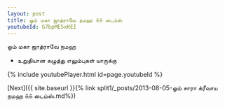 ```yaml
---
layout: post
title: ஓம் மகா ஜாத்ராவே நமஹ ௧௧ டைம்ஸ்
youtubeId: G7bpME5xKEI
---
```

 
 
 ஓம் மகா ஜாத்ராவே நமஹ  
 
 -  உறுதியான கழுத்து எலும்புகள் யாருக்கு 
 
  
 
  
 
 
 
 
 
 


{% include youtubePlayer.html id=page.youtubeId %}
 
[Next]({{ site.baseurl }}{% link  split1/_posts/2013-08-05-ஓம் சாரா க்ரீவாய நமஹ ௧௧ டைம்ஸ்.md%})
 
